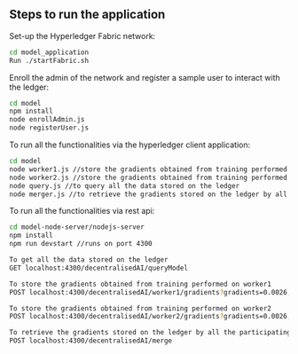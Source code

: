 [//]: # (SPDX-License-Identifier: CC-BY-4.0)

## Steps to run the application

 Set-up the Hyperledger Fabric network:
```bash
cd model_application
Run ./startFabric.sh 

```

Enroll the admin of the network and register a sample user to interact with the ledger:

```bash
cd model
npm install
node enrollAdmin.js 
node registerUser.js
```

To run all the functionalities via the hyperledger client application:

```bash
cd model
node worker1.js //store the gradients obtained from training performed on worker1
node worker2.js //store the gradients obtained from training performed on worker2
node query.js //to query all the data stored on the ledger
node merger.js //to retrieve the gradients stored on the ledger by all the participating workers. Merge the gradients by averaging and apply the gradients to the latest weight matrix stored on the ledger. Push the latest weight matrix to the ledger to be used for the next iteration.
```
To run all the functionalities via rest api:

```bash
cd model-node-server/nodejs-server
npm install
npm run devstart //runs on port 4300

To get all the data stored on the ledger
GET localhost:4300/decentralisedAI/queryModel

To store the gradients obtained from training performed on worker1
POST localhost:4300/decentralisedAI/worker1/gradients?gradients=0.0026, -0.0122, -0.0162

To store the gradients obtained from training performed on worker2
POST localhost:4300/decentralisedAI/worker2/gradients?gradients=0.0026, -0.0122, -0.0162

To retrieve the gradients stored on the ledger by all the participating workers. Merge the gradients by averaging and apply the gradients to the latest weight matrix stored on the ledger. Push the latest weight matrix to the ledger to be used for the next iteration
POST localhost:4300/decentralisedAI/merge






```
 

